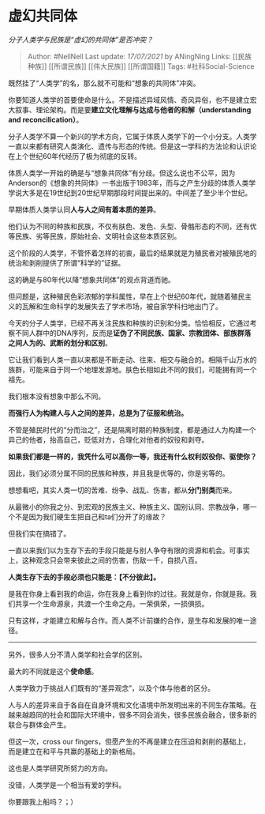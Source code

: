 # 虚幻共同体
*分子人类学与民族是“虚幻的共同体”是否冲突？*

> Author: #NellNell 
Last update: *17/07/2021* by ANingNing
Links: [[民族种族]] [[所谓民族]] [[伟大民族]] [[所谓国籍]]
Tags: #社科Social-Science 
  

既然挂了“人类学”的名，那么就不可能和“想象的共同体”冲突。

你要知道人类学的首要使命是什么。不是描述异域风情、奇风异俗，也不是建立宏大叙事、理论架构。而是要**建立文化理解与达成与他者的和解（understanding and reconcilication）**。

分子人类学不算一个新兴的学术方向，它属于体质人类学下的一个小分支。人类学一直以来都有研究人类演化、遗传与形态的传统。但是这一学科的方法论和认识论在上个世纪60年代经历了极为彻底的反转。

体质人类学一开始的确是与“想象共同体”有分歧。但这么说也不公平，因为Anderson的《想象的共同体》一书出版于1983年，而与之产生分歧的体质人类学学说大多是在19世纪到20世纪早期那段时间提出来的。中间差了至少半个世纪。

早期体质人类学认同**人与人之间有着本质的差异**。

他们认为不同的种族和民族，不仅有肤色、发色、头型、骨骼形态的不同，还有优等民族、劣等民族，原始社会、文明社会这些本质区别。

这个阶段的人类学，不管怀着怎样的初衷，最后的结果就是为殖民者对被殖民地的统治和剥削提供了所谓“科学的”证据。

这的确是与80年代以降“想象共同体”的观点背道而驰。

但问题是，这种殖民色彩浓郁的学科属性，早在上个世纪60年代，就随着殖民主义的瓦解和生命科学的发展失去了学术市场，被自家学科扫地出门了。

今天的分子人类学，已经不再关注民族和种族的识别和分类。恰恰相反，它通过考察不同人群中的DNA序列，反而是**证伪了不同民族、国家、宗教团体、部族群落之间人为的、武断的划分和区别**。

它让我们看到人类一直以来都是不断走动、往来、相交与融合的。相隔千山万水的族群，可能来自于同一个地理发源地。肤色长相如此不同的我们，可能拥有同一个祖先。

我们根本没有想象中那么不同。

**而强行人为构建人与人之间的差异，总是为了征服和统治。**

不管是殖民时代的“分而治之”，还是隔离时期的种族制度，都是通过人为构建一个异己的他者，抬高自己，贬低对方，合理化对他者的奴役和剥夺。

**如果我们都是一样的，我凭什么可以高你一等，我还有什么权利奴役你、驱使你？**

因此，我们必须分属不同的民族和种族，并且我是优等的，你是劣等的。

想想看吧，其实人类一切的苦难、纷争、战乱、伤害，都从**分门别类**而来。

从最微小的你我之分、到宏观的民族主义、种族主义、国别认同、宗教战争，哪一个不是因为我们硬生生把自己和ta们分开了的缘故？

但我们实在搞错了。

一直以来我们以为生存下去的手段只能是与别人争夺有限的资源和机会。可事实上，这种观念只会带来彼此之间的伤害，伤敌一千，自损八百。

**人类生存下去的手段必须也只能是：【不分彼此】。**

是我在你身上看到我的命运，你在我身上看到你的过往。我就是你，你就是我。我们共享一个生命源泉，共渡一个生命之舟。一荣俱荣，一损俱损。

只有这样，才能建立和解与合作。而人类不计前嫌的合作，是生存和发展的唯一途径。

---

另外，很多人分不清人类学和社会学的区别。

最大的不同就是这个**使命感**。

人类学致力于挑战人们既有的“差异观念”，以及个体与他者的区分。

人与人的差异来自于各自在自身环境和文化语境中所发明出来的不同生存策略。在越来越趋同的社会和国际大环境中，很多不同会消失，很多民族会融合，很多新的联合与群体会产生。

但这一次，cross our fingers，但愿产生的不再是建立在压迫和剥削的基础上，而是建立在和平与共赢的基础上的新格局。

这也是人类学研究所努力的方向。

没错，人类学是一个相当有爱的学科。

你要跟我上船吗？；）